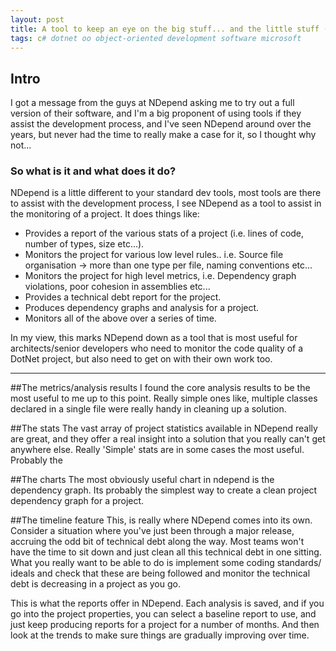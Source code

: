 ```yaml
---
layout: post
title: A tool to keep an eye on the big stuff... and the little stuff (NDepend)
tags: c# dotnet oo object-oriented development software microsoft
---
```


## Intro
I got a message from the guys at NDepend asking me to try out a full version of their software, and I'm a big proponent of using tools if they assist the development process, and I've seen NDepend around over the years, but never had the time to really make a case for it, so I thought why not...

### So what is it and what does it do?
NDepend is a little different to your standard dev tools, most tools are there to assist with the development process, I see NDepend as a tool to assist in the monitoring of a project. It does things like: 

 - Provides a report of the various stats of a project (i.e. lines of code, number of types, size etc...).
 - Monitors the project for various low level rules.. i.e. Source file organisation -> more than one type per file, naming conventions etc...
 - Monitors the project for high level metrics, i.e. Dependency graph violations, poor cohesion in assemblies etc...
 - Provides a technical debt report for the project.
 - Produces dependency graphs and analysis for a project.
 - Monitors all of the above over a series of time.

In my view, this marks NDepend down as a tool that is most useful for architects/senior developers who need to monitor the code quality of a DotNet project, but also need to get on with their own work too. 

----------------
##The metrics/analysis results
I found the core analysis results to be the most useful to me up to this point. Really simple ones like, multiple classes declared in a single file were really handy in cleaning up a solution. 


##The stats
The vast array of project statistics available in NDepend really are great, and they offer a real insight into a solution that you really can't get anywhere else. Really 'Simple' stats are in some cases the most useful. Probably the 

##The charts
The most obviously useful chart in ndepend is the dependency graph. Its probably the simplest way to create a clean project dependency graph for a project.


##The timeline feature
This, is really where NDepend comes into its own. Consider a situation where you've just been through a major release, accruing the odd bit of technical debt along the way. Most teams won't have the time to sit down and just clean all this technical debt in one sitting. What you really want to be able to do is implement some coding standards/ ideals and check that these are being followed and monitor the technical debt is decreasing in a project as you go. 

This is what the reports offer in NDepend. Each analysis is saved, and if you go into the project properties, you can select a baseline report to use, and just keep producing reports for a project for a number of months. And then look at the trends to make sure things are gradually improving over time. 


